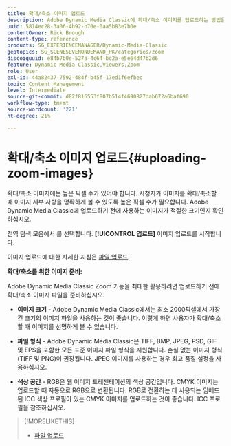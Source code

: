 ```yaml
---
title: 확대/축소 이미지 업로드
description: Adobe Dynamic Media Classic에 확대/축소 이미지를 업로드하는 방법을 알아봅니다.
uuid: 5814ec28-3a06-4b92-b70e-0aa5b83e7b0e
contentOwner: Rick Brough
content-type: reference
products: SG_EXPERIENCEMANAGER/Dynamic-Media-Classic
geptopics: SG_SCENESEVENONDEMAND_PK/categories/zoom
discoiquuid: e84b7b0e-527a-4c64-bc2a-e5e64d47b2d6
feature: Dynamic Media Classic,Viewers,Zoom
role: User
exl-id: 44a82437-7592-484f-b45f-17ed1f6efbec
topic: Content Management
level: Intermediate
source-git-commit: d82f816553f807b514f4690827dab672a6baf690
workflow-type: tm+mt
source-wordcount: '221'
ht-degree: 21%

---
```


# 확대/축소 이미지 업로드{#uploading-zoom-images}

확대/축소 이미지에는 높은 픽셀 수가 있어야 합니다. 시청자가 이미지를 확대/축소할 때 이미지 세부 사항을 명확하게 볼 수 있도록 높은 픽셀 수가 필요합니다. Adobe Dynamic Media Classic에 업로드하기 전에 사용하는 이미지가 적절한 크기인지 확인하십시오.

전역 탐색 모음에서 를 선택합니다. **[!UICONTROL 업로드]** 이미지 업로드를 시작합니다.

이미지 업로드에 대한 자세한 지침은 [파일 업로드](uploading-files.md#uploading_files).

**확대/축소를 위한 이미지 준비:**

Adobe Dynamic Media Classic Zoom 기능을 최대한 활용하려면 업로드하기 전에 확대/축소 이미지 파일을 준비하십시오.

* **이미지 크기** - Adobe Dynamic Media Classic에서는 최소 2000픽셀에서 가장 긴 크기의 이미지 파일을 사용하는 것이 좋습니다. 이렇게 하면 사용자가 확대/축소할 때 이미지를 선명하게 볼 수 있습니다.

* **파일 형식** - Adobe Dynamic Media Classic은 TIFF, BMP, JPEG, PSD, GIF 및 EPS을 포함한 모든 표준 이미지 파일 형식을 지원합니다. 손실 없는 이미지 형식(TIFF 및 PNG)이 권장됩니다. JPEG 이미지를 사용하는 경우 최고 품질 설정을 사용하십시오.

* **색상 공간** - RGB은 웹 이미지 프레젠테이션의 색상 공간입니다. CMYK 이미지는 업로드할 때 자동으로 RGB으로 변환됩니다. RGB로 전환하는 데 사용되는 임베드된 ICC 색상 프로필이 있는 CMYK 이미지를 업로드하는 것이 좋습니다. ICC 프로필을 참조하십시오.

>[!MORELIKETHIS]
>
>* [파일 업로드](uploading-files.md#uploading_files)
